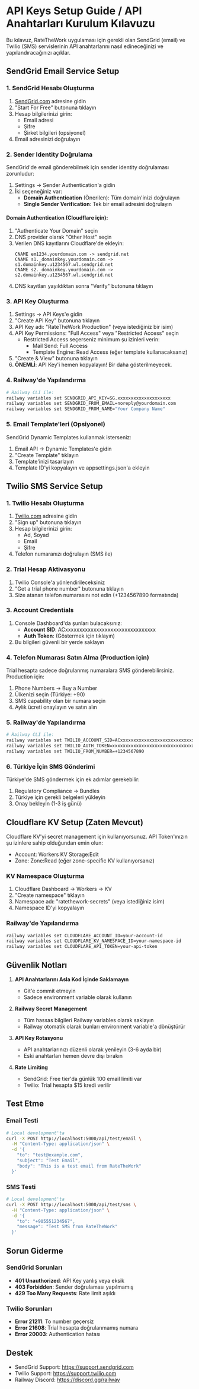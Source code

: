 # API Keys Setup Guide / API Anahtarları Kurulum Kılavuzu

Bu kılavuz, RateTheWork uygulaması için gerekli olan SendGrid (email) ve Twilio (SMS) servislerinin API anahtarlarını nasıl edineceğinizi ve yapılandıracağınızı açıklar.

## SendGrid Email Service Setup

### 1. SendGrid Hesabı Oluşturma
1. [SendGrid.com](https://sendgrid.com) adresine gidin
2. "Start For Free" butonuna tıklayın
3. Hesap bilgilerinizi girin:
   - Email adresi
   - Şifre
   - Şirket bilgileri (opsiyonel)
4. Email adresinizi doğrulayın

### 2. Sender Identity Doğrulama
SendGrid'de email gönderebilmek için sender identity doğrulaması zorunludur:

1. Settings → Sender Authentication'a gidin
2. İki seçeneğiniz var:
   - **Domain Authentication** (Önerilen): Tüm domain'inizi doğrulayın
   - **Single Sender Verification**: Tek bir email adresini doğrulayın

#### Domain Authentication (Cloudflare için):
1. "Authenticate Your Domain" seçin
2. DNS provider olarak "Other Host" seçin
3. Verilen DNS kayıtlarını Cloudflare'de ekleyin:
   ```
   CNAME em1234.yourdomain.com -> sendgrid.net
   CNAME s1._domainkey.yourdomain.com -> s1.domainkey.u1234567.wl.sendgrid.net
   CNAME s2._domainkey.yourdomain.com -> s2.domainkey.u1234567.wl.sendgrid.net
   ```
4. DNS kayıtları yayıldıktan sonra "Verify" butonuna tıklayın

### 3. API Key Oluşturma
1. Settings → API Keys'e gidin
2. "Create API Key" butonuna tıklayın
3. API Key adı: "RateTheWork Production" (veya istediğiniz bir isim)
4. API Key Permissions: "Full Access" veya "Restricted Access" seçin
   - Restricted Access seçerseniz minimum şu izinleri verin:
     - Mail Send: Full Access
     - Template Engine: Read Access (eğer template kullanacaksanız)
5. "Create & View" butonuna tıklayın
6. **ÖNEMLİ**: API Key'i hemen kopyalayın! Bir daha gösterilmeyecek.

### 4. Railway'de Yapılandırma
```bash
# Railway CLI ile:
railway variables set SENDGRID_API_KEY=SG.xxxxxxxxxxxxxxxxxxxx
railway variables set SENDGRID_FROM_EMAIL=noreply@yourdomain.com
railway variables set SENDGRID_FROM_NAME="Your Company Name"
```

### 5. Email Template'leri (Opsiyonel)
SendGrid Dynamic Templates kullanmak isterseniz:
1. Email API → Dynamic Templates'e gidin
2. "Create Template" tıklayın
3. Template'inizi tasarlayın
4. Template ID'yi kopyalayın ve appsettings.json'a ekleyin

## Twilio SMS Service Setup

### 1. Twilio Hesabı Oluşturma
1. [Twilio.com](https://www.twilio.com/try-twilio) adresine gidin
2. "Sign up" butonuna tıklayın
3. Hesap bilgilerinizi girin:
   - Ad, Soyad
   - Email
   - Şifre
4. Telefon numaranızı doğrulayın (SMS ile)

### 2. Trial Hesap Aktivasyonu
1. Twilio Console'a yönlendirileceksiniz
2. "Get a trial phone number" butonuna tıklayın
3. Size atanan telefon numarasını not edin (+1234567890 formatında)

### 3. Account Credentials
1. Console Dashboard'da şunları bulacaksınız:
   - **Account SID**: ACxxxxxxxxxxxxxxxxxxxxxxxxxxxxxxxx
   - **Auth Token**: (Göstermek için tıklayın)
2. Bu bilgileri güvenli bir yerde saklayın

### 4. Telefon Numarası Satın Alma (Production için)
Trial hesapta sadece doğrulanmış numaralara SMS gönderebilirsiniz. Production için:
1. Phone Numbers → Buy a Number
2. Ülkenizi seçin (Türkiye: +90)
3. SMS capability olan bir numara seçin
4. Aylık ücreti onaylayın ve satın alın

### 5. Railway'de Yapılandırma
```bash
# Railway CLI ile:
railway variables set TWILIO_ACCOUNT_SID=ACxxxxxxxxxxxxxxxxxxxxxxxxxxxxxxxx
railway variables set TWILIO_AUTH_TOKEN=xxxxxxxxxxxxxxxxxxxxxxxxxxxxxxxx
railway variables set TWILIO_FROM_NUMBER=+1234567890
```

### 6. Türkiye İçin SMS Gönderimi
Türkiye'de SMS göndermek için ek adımlar gerekebilir:
1. Regulatory Compliance → Bundles
2. Türkiye için gerekli belgeleri yükleyin
3. Onay bekleyin (1-3 iş günü)

## Cloudflare KV Setup (Zaten Mevcut)

Cloudflare KV'yi secret management için kullanıyorsunuz. API Token'ınızın şu izinlere sahip olduğundan emin olun:
- Account: Workers KV Storage:Edit
- Zone: Zone:Read (eğer zone-specific KV kullanıyorsanız)

### KV Namespace Oluşturma
1. Cloudflare Dashboard → Workers → KV
2. "Create namespace" tıklayın
3. Namespace adı: "ratethework-secrets" (veya istediğiniz isim)
4. Namespace ID'yi kopyalayın

### Railway'de Yapılandırma
```bash
railway variables set CLOUDFLARE_ACCOUNT_ID=your-account-id
railway variables set CLOUDFLARE_KV_NAMESPACE_ID=your-namespace-id
railway variables set CLOUDFLARE_API_TOKEN=your-api-token
```

## Güvenlik Notları

1. **API Anahtarlarını Asla Kod İçinde Saklamayın**
   - Git'e commit etmeyin
   - Sadece environment variable olarak kullanın

2. **Railway Secret Management**
   - Tüm hassas bilgileri Railway variables olarak saklayın
   - Railway otomatik olarak bunları environment variable'a dönüştürür

3. **API Key Rotasyonu**
   - API anahtarlarınızı düzenli olarak yenileyin (3-6 ayda bir)
   - Eski anahtarları hemen devre dışı bırakın

4. **Rate Limiting**
   - SendGrid: Free tier'da günlük 100 email limiti var
   - Twilio: Trial hesapta $15 kredi verilir

## Test Etme

### Email Testi
```bash
# Local development'ta
curl -X POST http://localhost:5000/api/test/email \
  -H "Content-Type: application/json" \
  -d '{
    "to": "test@example.com",
    "subject": "Test Email",
    "body": "This is a test email from RateTheWork"
  }'
```

### SMS Testi
```bash
# Local development'ta
curl -X POST http://localhost:5000/api/test/sms \
  -H "Content-Type: application/json" \
  -d '{
    "to": "+905551234567",
    "message": "Test SMS from RateTheWork"
  }'
```

## Sorun Giderme

### SendGrid Sorunları
- **401 Unauthorized**: API Key yanlış veya eksik
- **403 Forbidden**: Sender doğrulaması yapılmamış
- **429 Too Many Requests**: Rate limit aşıldı

### Twilio Sorunları
- **Error 21211**: To number geçersiz
- **Error 21608**: Trial hesapta doğrulanmamış numara
- **Error 20003**: Authentication hatası

## Destek
- SendGrid Support: https://support.sendgrid.com
- Twilio Support: https://support.twilio.com
- Railway Discord: https://discord.gg/railway